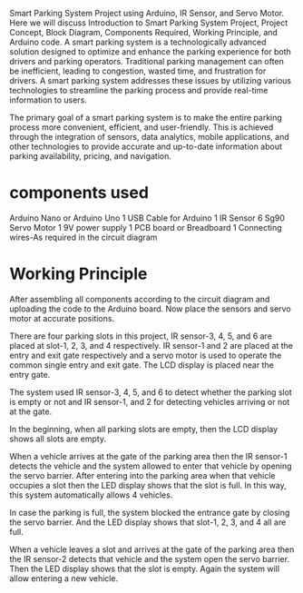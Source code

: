  Smart Parking System Project using Arduino, IR Sensor, and Servo Motor. Here we will discuss Introduction to Smart Parking System Project,
 Project Concept, Block Diagram, Components Required, Working Principle, and Arduino code.
 A smart parking system is a technologically advanced solution designed to optimize and enhance the parking experience for both drivers and parking operators. Traditional parking management can often be inefficient, leading to congestion, wasted time, and frustration for drivers. A smart parking system addresses these issues by utilizing various technologies to streamline the parking process and provide real-time information to users.

The primary goal of a smart parking system is to make the entire parking process more convenient, efficient, and user-friendly. This is achieved through the integration of sensors, data analytics, mobile applications, and other technologies to provide accurate and up-to-date information about parking availability, pricing, and navigation.

# components used 
Arduino Nano or Arduino Uno	1
USB Cable for Arduino 	1
IR Sensor	6
Sg90 Servo Motor	1
9V power supply	1
PCB board or Breadboard 1
Connecting wires-As required in the circuit diagram
# Working Principle
After assembling all components according to the circuit diagram and uploading the code to the Arduino board. Now place the sensors and servo 
motor at accurate positions.

There are four parking slots in this project, IR sensor-3, 4, 5, and 6 are placed at slot-1, 2, 3, and 4 respectively. IR sensor-1 and 2 are placed at the entry and exit gate respectively and a servo motor is used to operate the common single entry and exit gate. The LCD display is placed near the entry gate.

The system used IR sensor-3, 4, 5, and 6 to detect whether the parking slot is empty or not and IR sensor-1, and 2 for detecting vehicles arriving or not at the gate.

In the beginning, when all parking slots are empty, then the LCD display shows all slots are empty.

When a vehicle arrives at the gate of the parking area then the IR sensor-1 detects the vehicle and the system allowed to enter that vehicle by opening the servo barrier. After entering into the parking area when that vehicle occupies a slot then the LED display shows that the slot is full. In this way, this system automatically allows 4 vehicles.

In case the parking is full, the system blocked the entrance gate by closing the servo barrier. And the LED display shows that slot-1, 2, 3, and 4 all are full.

When a vehicle leaves a slot and arrives at the gate of the parking area then the IR sensor-2 detects that vehicle and the system open the servo barrier. Then the LED display shows that the slot is empty. Again the system will allow entering a new vehicle.
